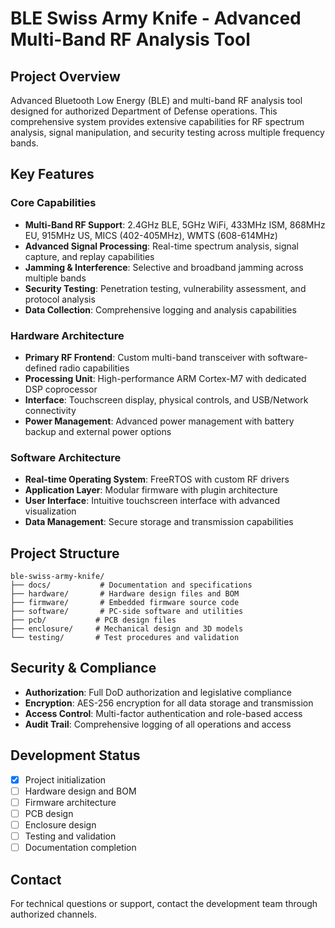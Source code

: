 # BLE Swiss Army Knife - Advanced Multi-Band RF Analysis Tool

## Project Overview
Advanced Bluetooth Low Energy (BLE) and multi-band RF analysis tool designed for authorized Department of Defense operations. This comprehensive system provides extensive capabilities for RF spectrum analysis, signal manipulation, and security testing across multiple frequency bands.

## Key Features

### Core Capabilities
- **Multi-Band RF Support**: 2.4GHz BLE, 5GHz WiFi, 433MHz ISM, 868MHz EU, 915MHz US, MICS (402-405MHz), WMTS (608-614MHz)
- **Advanced Signal Processing**: Real-time spectrum analysis, signal capture, and replay capabilities
- **Jamming & Interference**: Selective and broadband jamming across multiple bands
- **Security Testing**: Penetration testing, vulnerability assessment, and protocol analysis
- **Data Collection**: Comprehensive logging and analysis capabilities

### Hardware Architecture
- **Primary RF Frontend**: Custom multi-band transceiver with software-defined radio capabilities
- **Processing Unit**: High-performance ARM Cortex-M7 with dedicated DSP coprocessor
- **Interface**: Touchscreen display, physical controls, and USB/Network connectivity
- **Power Management**: Advanced power management with battery backup and external power options

### Software Architecture
- **Real-time Operating System**: FreeRTOS with custom RF drivers
- **Application Layer**: Modular firmware with plugin architecture
- **User Interface**: Intuitive touchscreen interface with advanced visualization
- **Data Management**: Secure storage and transmission capabilities

## Project Structure
```
ble-swiss-army-knife/
├── docs/           # Documentation and specifications
├── hardware/       # Hardware design files and BOM
├── firmware/       # Embedded firmware source code
├── software/       # PC-side software and utilities
├── pcb/           # PCB design files
├── enclosure/     # Mechanical design and 3D models
└── testing/       # Test procedures and validation
```

## Security & Compliance
- **Authorization**: Full DoD authorization and legislative compliance
- **Encryption**: AES-256 encryption for all data storage and transmission
- **Access Control**: Multi-factor authentication and role-based access
- **Audit Trail**: Comprehensive logging of all operations and access

## Development Status
- [x] Project initialization
- [ ] Hardware design and BOM
- [ ] Firmware architecture
- [ ] PCB design
- [ ] Enclosure design
- [ ] Testing and validation
- [ ] Documentation completion

## Contact
For technical questions or support, contact the development team through authorized channels.